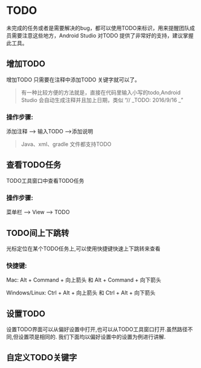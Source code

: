 # TODO

未完成的任务或者是需要解决的bug，都可以使用TODO来标识，用来提醒团队成员需要注意这些地方，Android Studio 对TODO 提供了非常好的支持，建议掌握此工具。

## 增加TODO

增加TODO 只需要在注释中添加TODO 关键字就可以了。

> 有一种比较方便的方法就是，直接在代码里输入小写的todo,Android Studio 会自动生成注释并且加上日期，类似 “\/\/ _TODO: 2016\/9\/16  _”

### 操作步骤:

添加注释 —&gt; 输入TODO —&gt;添加说明

> Java、xml、gradle 文件都支持TODO

## 查看TODO任务

TODO工具窗口中查看TODO任务

### 操作步骤:

菜单栏 —&gt; View —&gt; TODO

## TODO间上下跳转

光标定位在某个TODO任务上,可以使用快捷键快速上下跳转来查看

### 快捷键:

Mac: Alt + Command + 向上箭头 和 Alt + Command + 向下箭头

Windows\/Linux: Ctrl + Alt + 向上箭头 和 Ctrl + Alt + 向下箭头

## 设置TODO

设置TODO界面可以从偏好设置中打开,也可以从TODO工具窗口打开.虽然路径不同,但设置项是相同的. 我们下面均以偏好设置中的设置为例进行讲解.





## 自定义TODO关键字





